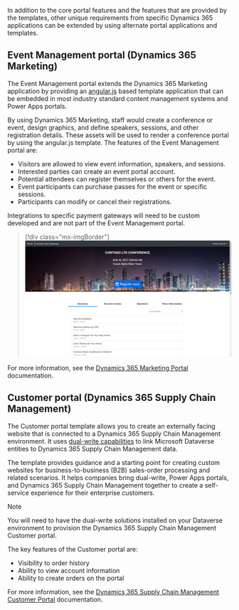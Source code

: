 In addition to the core portal features and the features that are provided by the templates, other unique requirements from specific Dynamics 365 applications can be extended by using alternate portal applications and templates.

## Event Management portal (Dynamics 365 Marketing)

The Event Management portal extends the Dynamics 365 Marketing application by providing an [angular.js](https://angularjs.org/?azure-portal=true) based template application that can be embedded in most industry standard content management systems and Power Apps portals.

By using Dynamics 365 Marketing, staff would create a conference or event, design graphics, and define speakers, sessions, and other registration details. These assets will be used to render a conference portal by using the angular.js template. The features of the Event Management portal are:

- Visitors are allowed to view event information, speakers, and sessions.
- Interested parties can create an event portal account.
- Potential attendees can register themselves or others for the event.
- Event participants can purchase passes for the event or specific sessions.
- Participants can modify or cancel their registrations.

Integrations to specific payment gateways will need to be custom developed and are not part of the Event Management portal.

> [!div class="mx-imgBorder"]
> [![Screenshot of the Event Management Portal.](../media/3-event-portal.png)](../media/3-event-portal.png#lightbox)


For more information, see the [Dynamics 365 Marketing Portal](/dynamics365/marketing/set-up-event-portal/?azure-portal=true) documentation.

## Customer portal (Dynamics 365 Supply Chain Management)

The Customer portal template allows you to create an externally facing website that is connected to a Dynamics 365 Supply Chain Management environment. It uses [dual-write capabilities](/dynamics365/fin-ops-core/dev-itpro/data-entities/dual-write/dual-write-home-page/?azure-portal=true) to link Microsoft Dataverse entities to Dynamics 365 Supply Chain Management data. 

The template provides guidance and a starting point for creating custom websites for business-to-business (B2B) sales-order processing and related scenarios. It helps companies bring dual-write, Power Apps portals, and Dynamics 365 Supply Chain Management together to create a self-service experience for their enterprise customers.

> [!NOTE] 
> You will need to have the dual-write solutions installed on your Dataverse environment to provision the Dynamics 365 Supply Chain Management Customer portal.

The key features of the Customer portal are:

- Visibility to order history
- Ability to view account information
- Ability to create orders on the portal

For more information, see the [Dynamics 365 Supply Chain Management Customer Portal](/dynamics365/supply-chain/sales-marketing/customer-portal-overview/?azure-portal=true) documentation.